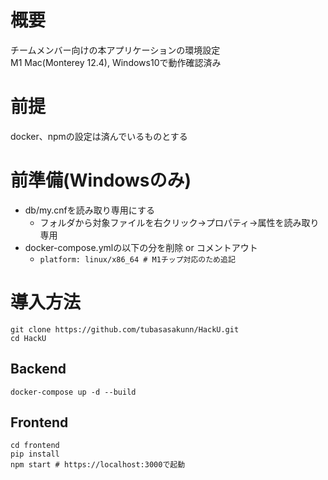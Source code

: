 # 概要

チームメンバー向けの本アプリケーションの環境設定  
M1 Mac(Monterey 12.4), Windows10で動作確認済み

# 前提

docker、npmの設定は済んでいるものとする

# 前準備(Windowsのみ)

* db/my.cnfを読み取り専用にする
  * フォルダから対象ファイルを右クリック→プロパティ→属性を読み取り専用
* docker-compose.ymlの以下の分を削除 or コメントアウト
  * `platform: linux/x86_64 # M1チップ対応のため追記`

# 導入方法

```
git clone https://github.com/tubasasakunn/HackU.git
cd HackU
```

## Backend

```
docker-compose up -d --build 
```

## Frontend

```
cd frontend
pip install 
npm start # https://localhost:3000で起動
```
